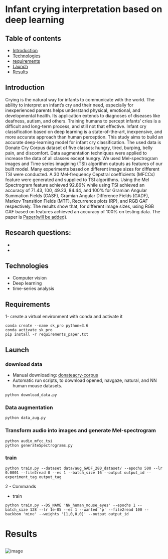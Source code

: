 # Infant crying interpretation based on deep learning

## Table of contents
* [Introduction](#introduction)
* [Technologies](#technologies)
* [requirements](#requirements)
* [Launch](#launch)
* [Results](#results)

## Introduction
Crying is the natural way for infants to communicate with the world. The ability to interpret an infant’s cry and their need, especially for inexperienced parents helps understand physical, emotional, and developmental health. Its application extends to diagnoses of diseases like deafness, autism, and others. Training humans to percept infants’ cries is a difficult and long-term process, and still not that effective. Infant cry classification based on deep learning is a state-of-the-art, inexpensive, and more accurate approach than human perception. This study aims to build an accurate deep-learning model for infant cry classification. The used data is Donate Cry Corpus dataset of five classes: hungry, tired, burping, belly pain, and discomfort. Data augmentation techniques were applied to increase the data of all classes except hungry. We used Mel-spectrogram images and Time series imagining (TSI) algorithm outputs as features of our built model. Many experiments based on different image sizes for different TSI were conducted. A 30 Mel-frequency Cepstral coefficients (MFCCs) feature were generated and supplied to TSI algorithms. Using the Mel Spectrogram feature achieved 92.86% while using TSI achieved an accuracy of 71.43, 100, 49.23, 84.44, and 100% for Gramian Angular Summation Fields (GASF), Gramian Angular Difference Fields (GADF), Markov Transition Fields (MTF), Recurrence plots (RP), and RGB GAF respectively. The results show that, for different image sizes, using RGB GAF based on features achieved an accuracy of 100% on testing data. The paper is <a href="" target="_blank">Paper(will be added)</a>.

**Research questions:**
- 
- 
-

## Technologies
* Computer vision
* Deep learning
* time-series analysis

## Requirements
1- create a virtual environment with conda and activate it
```
conda create --name sk_pro python=3.6
conda activate sk_pro
pip install -r requirements_paper.txt
```
## Launch
### download data

* Manual downloading:
<a href="https://github.com/gveres/donateacry-corpus" target="_blank">donateacry-corpus</a>
* Automatic run scripts, to download opened, navgaze, natural, and NN human mouse datasets.
```
python download_data.py
```
### Data augmentation 
```
python data_aug.py
```
### Transform audio into images and generate Mel-spectrogram
```
python audio_mfcc_tsi
python generateSpectrograms.py
```

### train
```
python train.py --dataset data/aug_GADF_280_dataset/ --epochs 500 --lr 0.0001 --file2read 0 --es 1 --batch_size 16 --output output_id --experiment_tag output_tag
```
2 - Commands
* train
```
python train.py --DS_NAME 'NN_human_mouse_eyes' --epochs 1 --batch_size 128 --lr 1e-05 --es 1 --wanted 'p' --file2read 100 --backbon 'mine' --weights '[1,0,0,0]' --output output_id
```

# Results
## 
![image](https://github.com/Hammoudmsh/Neurological-disease-diagonisis-through-eye-movements/assets/57059181/da381039-1069-4e43-b537-d98d35c5a0b9)
<br />

